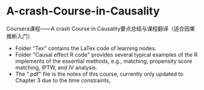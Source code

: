 # A-crash-Course-in-Causality
Coursera课程——A crash Course in Causality要点总结与课程翻译（适合因果推断入门）
- Folder "Tex" contains the LaTex code of learning nodes.
- Folder "Causal effect R code" provides several typical examples of the R implements of the essential methods, e.g., matching, propensity score matching, IPTW, and IV analysis.
- The ".pdf" file is the notes of this course, currently only updated to Chapter 3 due to the time constraints, 
